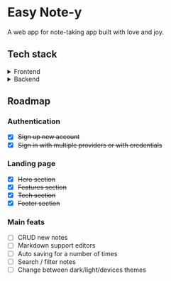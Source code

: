 # Easy Note-y

A web app for note-taking app built with love and joy.

## Tech stack

<details>
  <summary>Frontend</summary>

  - [Reactjs](https://react.dev/)
  - [Typescript](https://www.typescriptlang.org/)
  - [Tailwind css](https://tailwindcss.com/)
  - [Radix ui](https://www.radix-ui.com/)
  - [Lucide Icons](https://lucide.dev/icons/)
  - [Phosphor Icons](https://phosphoricons.com/)
  - [zod](https://zod.dev/)
  - [Illustrations](https://undraw.co/illustrations)
</details>

<details>
  <summary>Backend</summary>

  - [Nextjs](https://nextjs.org/)
  - [NextAuth](https://next-auth.js.org/)
  - [Prisma ORM](https://www.prisma.io/)
  - [tRPC](https://trpc.io/)
  - [Mongodb](https://www.mongodb.com/)
  - [Vercel](https://vercel.com/home)
</details>

## Roadmap

### Authentication 
- [x] ~~Sign up new account~~
- [x] ~~Sign in with multiple providers or with credentials~~
### Landing page
- [x] ~~Hero section~~
- [x] ~~Features section~~
- [x] ~~Tech section~~
- [X] ~~Footer section~~

### Main feats
- [ ] CRUD new notes
- [ ] Markdown support editors
- [ ] Auto saving for a number of times
- [ ] Search / filter notes
- [ ] Change between dark/light/devices themes